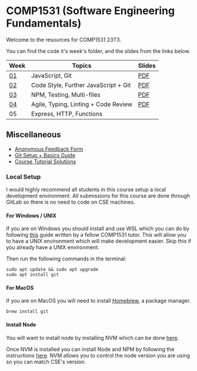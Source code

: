 # COMP1531 (Software Engineering Fundamentals)

Welcome to the resources for COMP1531 23T3.

You can find the code it's week's folder, and the slides from the links below.

| Week            | Topics                               | Slides                                      |
| --------------- | ------------------------------------ | ------------------------------------------- |
| [01](./week01/) | JavaScript, Git                      | [PDF](./week01/COMP1531%20-%20Week%201.pdf) |
| [02](./week02/) | Code Style, Further JavaScript + Git | [PDF](./week02/COMP1531%20-%20Week%202.pdf) |
| [03](./week03/) | NPM, Testing, Multi-files            | [PDF](./week03/COMP1531%20-%20Week%203.pdf) |
| [04](./week04/) | Agile, Typing, Linting + Code Review | [PDF](./week04/COMP1531%20-%20Week%204.pdf) |
| 05              | Express, HTTP, Functions             |

## Miscellaneous

- [Anonymous Feedback Form](https://forms.gle/BytrFSG3vMzU73HW9)
- [Git Setup + Basics Guide](https://gist.github.com/jeremyle56/f3b664f0491d6ec0d9a03ab34780b876)
- [Course Tutorial Solutions](https://nw-syd-gitlab.cseunsw.tech/COMP1531/23T3/tutorials/-/tree/master)

### Local Setup

I would highly recommend all students in this course setup a local development environment. All submissions for this course are done through GitLab so there is no need to code on CSE machines.

#### For Windows / UNIX

If you are on Windows you should install and use WSL which you can do by following [this](https://github.com/WilliamHuynh5/unsw-cse-home-computing-wsl2) guide written by a fellow COMP1531 tutor. This will allow you to have a UNIX environment which will make development easier. Skip this if you already have a UNIX environment.

Then run the following commands in the terminal:

```shell
sudo apt update && sudo apt upgrade
sudo apt install git
```

#### For MacOS

If you are on MacOS you will need to install [Homebrew](https://brew.sh/), a package manager.

```shell
brew install git
```

#### Install Node

You will want to install node by installing NVM which can be done [here](https://github.com/nvm-sh/nvm#installing-and-updating).

Once NVM is installed you can install Node and NPM by following the instructions [here](https://github.com/nvm-sh/nvm#installing-and-updating). NVM allows you to control the node version you are using so you can match CSE's version.
